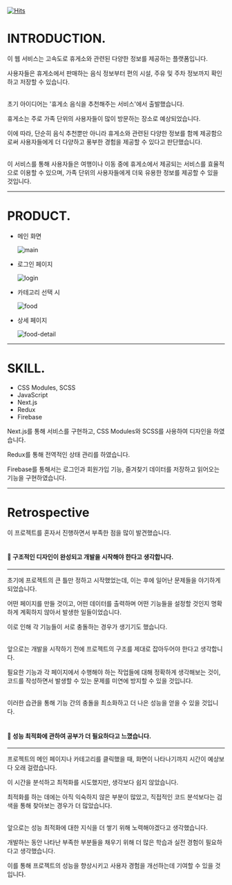 [![Hits](https://hits.seeyoufarm.com/api/count/incr/badge.svg?url=https%3A%2F%2Fgithub.com%2FKimDongGyun23%2Fnext-highway&count_bg=%23C97D4C&title_bg=%23462601&icon=opsgenie.svg&icon_color=%23E7E7E7&title=come+to+me&edge_flat=false)](https://hits.seeyoufarm.com)
  
# INTRODUCTION.

이 웹 서비스는 고속도로 휴게소와 관련된 다양한 정보를 제공하는 플랫폼입니다. 

사용자들은 휴게소에서 판매하는 음식 정보부터 편의 시설, 주유 및 주차 정보까지 확인하고 저장할 수 있습니다.<br/><br/>

초기 아이디어는 '휴게소 음식을 추천해주는 서비스'에서 출발했습니다. 

휴게소는 주로 가족 단위의 사용자들이 많이 방문하는 장소로 예상되었습니다. 

이에 따라, 단순히 음식 추천뿐만 아니라 휴게소와 관련된 다양한 정보를 함께 제공함으로써 사용자들에게 더 다양하고 풍부한 경험을 제공할 수 있다고 판단했습니다.<br/><br/>

이 서비스를 통해 사용자들은 여행이나 이동 중에 휴게소에서 제공되는 서비스를 효율적으로 이용할 수 있으며, 가족 단위의 사용자들에게 더욱 유용한 정보를 제공할 수 있을 것입니다.

---

# PRODUCT.

- 메인 화면

  ![main](https://github.com/KimDongGyun23/next-highway/assets/104538667/48224f12-b6a2-4560-9131-cb6a8d8939a6)
    
- 로그인 페이지
    
    ![login](https://github.com/KimDongGyun23/next-highway/assets/104538667/0015ee52-5b86-4202-acbb-89626a7ee6d3)
    
- 카테고리 선택 시
    
    ![food](https://github.com/KimDongGyun23/next-highway/assets/104538667/a1a76216-498d-402d-94ef-dbbef934589a)
    
- 상세 페이지
    
    ![food-detail](https://github.com/KimDongGyun23/next-highway/assets/104538667/db792e5a-4d70-4c58-a57e-82852000b82d)
    
---

# SKILL.

- CSS Modules, SCSS
- JavaScript
- Next.js
- Redux
- Firebase

Next.js를 통해 서비스를 구현하고,  CSS Modules와 SCSS를 사용하여 디자인을 하였습니다.

Redux를 통해 전역적인 상태 관리를 하였습니다.

Firebase를 통해서는 로그인과 회원가입 기능, 즐겨찾기 데이터를 저장하고 읽어오는 기능을 구현하였습니다.

---

# Retrospective

이 프로젝트를 혼자서 진행하면서 부족한 점을 많이 발견했습니다.<br/><br/>

#### 🐽 구조적인 디자인이 완성되고 개발을 시작해야 한다고 생각합니다. <br/>
---

초기에 프로젝트의 큰 틀만 정하고 시작했었는데, 이는 후에 일어난 문제들을 야기하게 되었습니다. 

어떤 페이지를 만들 것이고, 어떤 데이터를 출력하며 어떤 기능들을 설정할 것인지 명확하게 계획하지 않아서 발생한 일들이었습니다. 

이로 인해 각 기능들이 서로 충돌하는 경우가 생기기도 했습니다.<br/><br/>

앞으로는 개발을 시작하기 전에 프로젝트의 구조를 제대로 잡아두어야 한다고 생각합니다. 

필요한 기능과 각 페이지에서 수행해야 하는 작업들에 대해 정확하게 생각해보는 것이, 코드를 작성하면서 발생할 수 있는 문제를 미연에 방지할 수 있을 것입니다. <br/><br/>

이러한 습관을 통해 기능 간의 충돌을 최소화하고 더 나은 성능을 얻을 수 있을 것입니다.<br/><br/>

#### 🐽 성능 최적화에 관하여 공부가 더 필요하다고 느꼈습니다. <br/>
---

프로젝트의 메인 페이지나 카테고리를 클릭했을 때, 화면이 나타나기까지 시간이 예상보다 오래 걸렸습니다. 

이 시간을 분석하고 최적화를 시도했지만, 생각보다 쉽지 않았습니다. 

최적화를 하는 데에는 아직 익숙하지 않은 부분이 많았고, 직접적인 코드 분석보다는 검색을 통해 찾아보는 경우가 더 많았습니다.<br/><br/>

앞으로는 성능 최적화에 대한 지식을 더 쌓기 위해 노력해야겠다고 생각했습니다. 

개발하는 동안 나타난 부족한 부분들을 채우기 위해 더 많은 학습과 실전 경험이 필요하다고 생각했습니다. 

이를 통해 프로젝트의 성능을 향상시키고 사용자 경험을 개선하는데 기여할 수 있을 것입니다.
